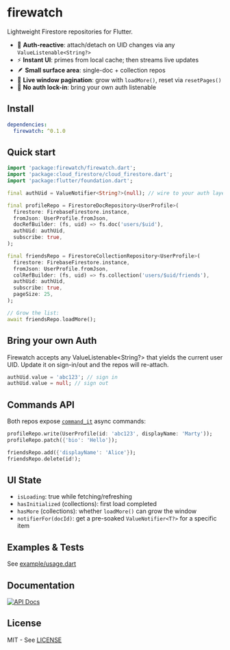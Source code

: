 # firewatch

Lightweight Firestore repositories for Flutter.

- 🔁 **Auth-reactive**: attach/detach on UID changes via any `ValueListenable<String?>`
- ⚡ **Instant UI**: primes from local cache; then streams live updates
- 🪶 **Small surface area**: single-doc + collection repos
- 📜 **Live window pagination**: grow with `loadMore()`, reset via `resetPages()`
- 🧩 **No auth lock-in**: bring your own auth listenable

## Install

```yaml
dependencies:
  firewatch: ^0.1.0
```

## Quick start

```dart
import 'package:firewatch/firewatch.dart';
import 'package:cloud_firestore/cloud_firestore.dart';
import 'package:flutter/foundation.dart';

final authUid = ValueNotifier<String?>(null); // wire to your auth layer

final profileRepo = FirestoreDocRepository<UserProfile>(
  firestore: FirebaseFirestore.instance,
  fromJson: UserProfile.fromJson,
  docRefBuilder: (fs, uid) => fs.doc('users/$uid'),
  authUid: authUid,
  subscribe: true,
);

final friendsRepo = FirestoreCollectionRepository<UserProfile>(
  firestore: FirebaseFirestore.instance,
  fromJson: UserProfile.fromJson,
  colRefBuilder: (fs, uid) => fs.collection('users/$uid/friends'),
  authUid: authUid,
  subscribe: true,
  pageSize: 25,
);

// Grow the list:
await friendsRepo.loadMore();
```

## Bring your own Auth

Firewatch accepts any ValueListenable<String?> that yields the current user UID.
Update it on sign-in/out and the repos will re-attach.

```dart
authUid.value = 'abc123'; // sign in
authUid.value = null; // sign out
```

## Commands API

Both repos expose [`command_it`](https://pub.dev/packages/command_it) async commands:

```dart
profileRepo.write(UserProfile(id: 'abc123', displayName: 'Marty'));
profileRepo.patch({'bio': 'Hello'});

friendsRepo.add({'displayName': 'Alice'});
friendsRepo.delete(id!);
```

## UI State

- `isLoading`: true while fetching/refreshing
- `hasInitialized` (collections): first load completed
- `hasMore` (collections): whether `loadMore()` can grow the window
- `notifierFor(docId)`: get a pre-soaked `ValueNotifier<T?>` for a specific item

## Examples & Tests

See [example/usage.dart](example/usage.dart)

## Documentation

[![API Docs](https://img.shields.io/badge/docs-api-blue)](https://ratio-et-ars.github.io/firewatch/)

## License

MIT - See [LICENSE](LICENSE)
